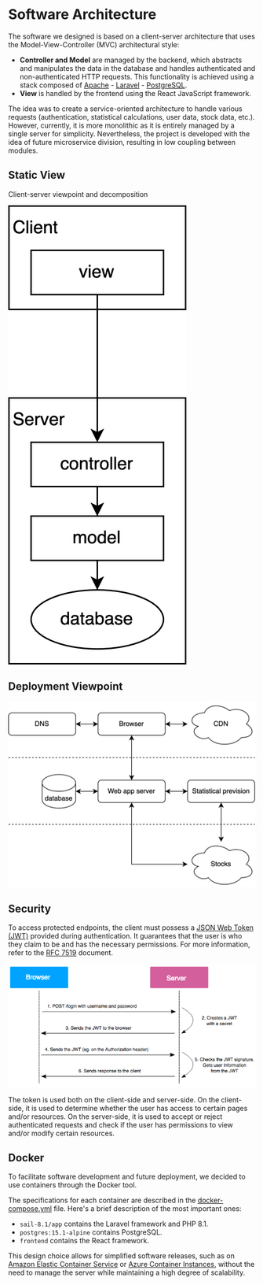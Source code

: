 # Software Architecture

The software we designed is based on a client-server architecture that uses the Model-View-Controller (MVC) architectural style:
- **Controller and Model** are managed by the backend, which abstracts and manipulates the data in the database and handles authenticated and non-authenticated HTTP requests. This functionality is achieved using a stack composed of [Apache](https://httpd.apache.org/) - [Laravel](https://laravel.com/) - [PostgreSQL](https://www.postgresql.org/).
- **View** is handled by the frontend using the React JavaScript framework.

The idea was to create a service-oriented architecture to handle various requests (authentication, statistical calculations, user data, stock data, etc.). However, currently, it is more monolithic as it is entirely managed by a single server for simplicity. Nevertheless, the project is developed with the idea of future microservice division, resulting in low coupling between modules.

## Static View
Client-server viewpoint and decomposition

![img](./asset/client-server-diagram.png)

## Deployment Viewpoint
![img](./asset/Deploy-diagram.png)

## Security
To access protected endpoints, the client must possess a [JSON Web Token (JWT)](https://jwt.io/) provided during authentication. It guarantees that the user is who they claim to be and has the necessary permissions. For more information, refer to the [RFC 7519](https://tools.ietf.org/html/rfc7519) document.

![img](./asset/JWT_diagram.png)

The token is used both on the client-side and server-side. On the client-side, it is used to determine whether the user has access to certain pages and/or resources. On the server-side, it is used to accept or reject authenticated requests and check if the user has permissions to view and/or modify certain resources.

## Docker
To facilitate software development and future deployment, we decided to use containers through the Docker tool.

The specifications for each container are described in the [docker-compose.yml](../../backend/docker-compose.yml) file. Here's a brief description of the most important ones:
- `sail-8.1/app` contains the Laravel framework and PHP 8.1.
- `postgres:15.1-alpine` contains PostgreSQL.
- `frontend` contains the React framework.

This design choice allows for simplified software releases, such as on [Amazon Elastic Container Service](https://aws.amazon.com/ecs/) or [Azure Container Instances](https://azure.microsoft.com/products/container-instances), without the need to manage the server while maintaining a high degree of scalability.

